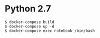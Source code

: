 # Python 2.7

```
$ docker-compose build
$ docker-compose up -d
$ docker-compose exec notebook /bin/bash
```
